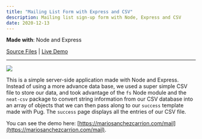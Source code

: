 ```yaml
---
title: "Mailing List Form with Express and CSV"
description: Mailing list sign-up form with Node, Express and CSV
date: 2020-12-13
---
```


**Made with**: <i class="fab fa-node"></i> Node and Express

[Source Files](https://github.com/mariobox/add-to-mailing-list) | [Live Demo](https://mariosanchezcarrion.com/mail/)

<hr class="art" />

<img src="/img/csvlist.png">

This is a simple server-side application made with Node and Express. Instead of using a more advance data base, we used a super simple CSV file to store our data, and took advantage of the `fs` Node module and the `neat-csv` package to convert string information from our CSV database into an array of objects that we can then pass along to our `success` template made with Pug. The `success` page displays all the entries of our CSV file.

You can see the demo here: [https://mariosanchezcarrion.com/mail](https://mariosanchezcarrion.com/mail).
